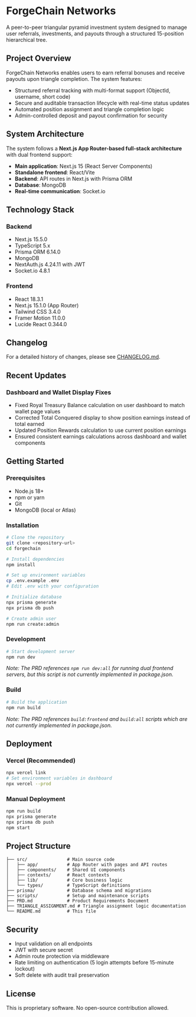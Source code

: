 # ForgeChain Networks

A peer-to-peer triangular pyramid investment system designed to manage user referrals, investments, and payouts through a structured 15-position hierarchical tree.

## Project Overview

ForgeChain Networks enables users to earn referral bonuses and receive payouts upon triangle completion. The system features:

- Structured referral tracking with multi-format support (ObjectId, username, short code)
- Secure and auditable transaction lifecycle with real-time status updates
- Automated position assignment and triangle completion logic
- Admin-controlled deposit and payout confirmation for security

## System Architecture

The system follows a **Next.js App Router-based full-stack architecture** with dual frontend support:

- **Main application**: Next.js 15 (React Server Components)
- **Standalone frontend**: React/Vite
- **Backend**: API routes in Next.js with Prisma ORM
- **Database**: MongoDB
- **Real-time communication**: Socket.io

## Technology Stack

### Backend
- Next.js 15.5.0
- TypeScript 5.x
- Prisma ORM 6.14.0
- MongoDB
- NextAuth.js 4.24.11 with JWT
- Socket.io 4.8.1

### Frontend
- React 18.3.1
- Next.js 15.1.0 (App Router)
- Tailwind CSS 3.4.0
- Framer Motion 11.0.0
- Lucide React 0.344.0

## Changelog

For a detailed history of changes, please see [CHANGELOG.md](CHANGELOG.md).

## Recent Updates

### Dashboard and Wallet Display Fixes
- Fixed Royal Treasury Balance calculation on user dashboard to match wallet page values
- Corrected Total Conquered display to show position earnings instead of total earned
- Updated Position Rewards calculation to use current position earnings
- Ensured consistent earnings calculations across dashboard and wallet components

## Getting Started

### Prerequisites
- Node.js 18+
- npm or yarn
- Git
- MongoDB (local or Atlas)

### Installation

```bash
# Clone the repository
git clone <repository-url>
cd forgechain

# Install dependencies
npm install

# Set up environment variables
cp .env.example .env
# Edit .env with your configuration

# Initialize database
npx prisma generate
npx prisma db push

# Create admin user
npm run create:admin
```

### Development

```bash
# Start development server
npm run dev
```

*Note: The PRD references `npm run dev:all` for running dual frontend servers, but this script is not currently implemented in package.json.*

### Build

```bash
# Build the application
npm run build
```

*Note: The PRD references `build:frontend` and `build:all` scripts which are not currently implemented in package.json.*

## Deployment

### Vercel (Recommended)

```bash
npx vercel link
# Set environment variables in dashboard
npx vercel --prod
```

### Manual Deployment

```bash
npm run build
npx prisma generate
npx prisma db push
npm start
```

## Project Structure

```
├── src/               # Main source code
│   ├── app/           # App Router with pages and API routes
│   ├── components/    # Shared UI components
│   ├── contexts/      # React contexts
│   ├── lib/           # Core business logic
│   └── types/         # TypeScript definitions
├── prisma/            # Database schema and migrations
├── scripts/           # Setup and maintenance scripts
├── PRD.md             # Product Requirements Document
├── TRIANGLE_ASSIGNMENT.md # Triangle assignment logic documentation
└── README.md          # This file
```

## Security

- Input validation on all endpoints
- JWT with secure secret
- Admin route protection via middleware
- Rate limiting on authentication (5 login attempts before 15-minute lockout)
- Soft delete with audit trail preservation

## License

This is proprietary software. No open-source contribution allowed.